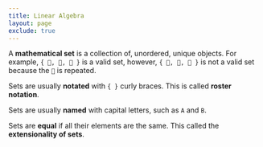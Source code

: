 ```yaml
---
title: Linear Algebra
layout: page
exclude: true
---
```


A **mathematical set** is a collection of, unordered, unique objects. For example, `{ 🍋, 🍊, 🍈 }` is a valid set, however, `{ 🍋, 🍊, 🍊 }` is not a valid set because the `🍊` is repeated.

Sets are usually **notated** with `{ }` curly braces. This is called **roster notation**.

Sets are usually **named** with capital letters, such as `A` and `B`. 

Sets are **equal** if all their elements are the same. This called the **extensionality of sets**.
<!--stackedit_data:
eyJoaXN0b3J5IjpbODczMjA3OTQxXX0=
-->